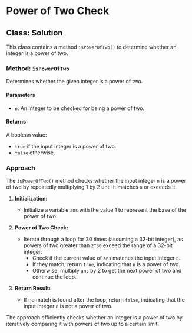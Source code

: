 # Power of Two Check

## Class: Solution

This class contains a method `isPowerOfTwo()` to determine whether an integer is a power of two.

### Method: `isPowerOfTwo`

Determines whether the given integer is a power of two.

#### Parameters

- `n`: An integer to be checked for being a power of two.

#### Returns

A boolean value:
- `true` if the input integer is a power of two.
- `false` otherwise.

### Approach

The `isPowerOfTwo()` method checks whether the input integer `n` is a power of two by repeatedly multiplying 1 by 2 until it matches `n` or exceeds it.

1. **Initialization:**
   - Initialize a variable `ans` with the value 1 to represent the base of the power of two.

2. **Power of Two Check:**
   - Iterate through a loop for 30 times (assuming a 32-bit integer), as powers of two greater than `2^30` exceed the range of a 32-bit integer:
     - Check if the current value of `ans` matches the input integer `n`.
     - If they match, return `true`, indicating that `n` is a power of two.
     - Otherwise, multiply `ans` by 2 to get the next power of two and continue the loop.

3. **Return Result:**
   - If no match is found after the loop, return `false`, indicating that the input integer `n` is not a power of two.

The approach efficiently checks whether an integer is a power of two by iteratively comparing it with powers of two up to a certain limit.
